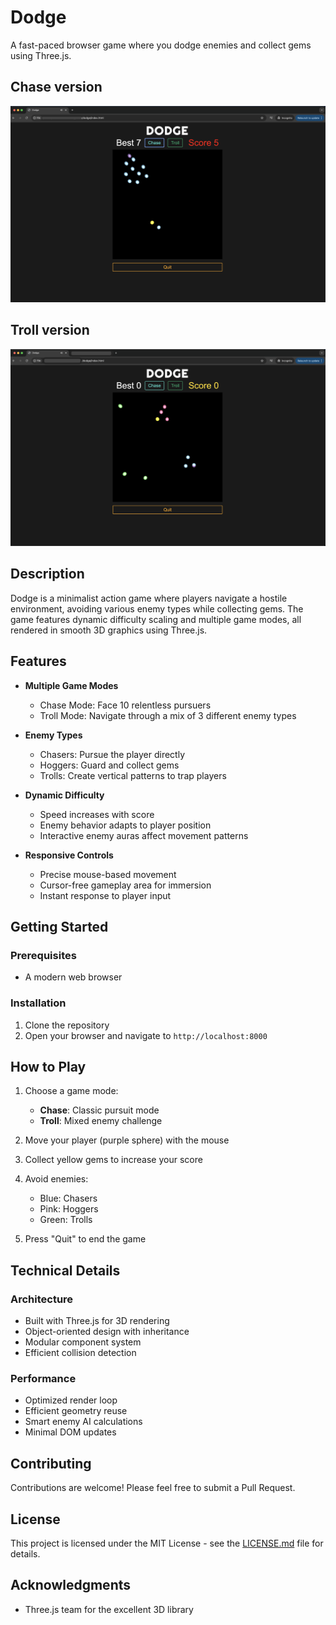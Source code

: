 # Dodge

A fast-paced browser game where you dodge enemies and collect gems using Three.js.

## Chase version

<img src="screenshots/chase-version.png" alt="Dodge Game Screenshot" style="max-width: 100%; height: auto;">

## Troll version

<img src="screenshots/troll-version.png" alt="Dodge Game Screenshot" style="max-width: 100%; height: auto;">

## Description

Dodge is a minimalist action game where players navigate a hostile environment, avoiding various enemy types while collecting gems. The game features dynamic difficulty scaling and multiple game modes, all rendered in smooth 3D graphics using Three.js.

## Features

- **Multiple Game Modes**
  - Chase Mode: Face 10 relentless pursuers
  - Troll Mode: Navigate through a mix of 3 different enemy types
  
- **Enemy Types**
  - Chasers: Pursue the player directly
  - Hoggers: Guard and collect gems
  - Trolls: Create vertical patterns to trap players

- **Dynamic Difficulty**
  - Speed increases with score
  - Enemy behavior adapts to player position
  - Interactive enemy auras affect movement patterns

- **Responsive Controls**
  - Precise mouse-based movement
  - Cursor-free gameplay area for immersion
  - Instant response to player input

## Getting Started

### Prerequisites
- A modern web browser

### Installation

1. Clone the repository
2. Open your browser and navigate to `http://localhost:8000`

## How to Play

1. Choose a game mode:
   - **Chase**: Classic pursuit mode
   - **Troll**: Mixed enemy challenge

2. Move your player (purple sphere) with the mouse
3. Collect yellow gems to increase your score
4. Avoid enemies:
   - Blue: Chasers
   - Pink: Hoggers
   - Green: Trolls

5. Press "Quit" to end the game

## Technical Details

### Architecture
- Built with Three.js for 3D rendering
- Object-oriented design with inheritance
- Modular component system
- Efficient collision detection

### Performance
- Optimized render loop
- Efficient geometry reuse
- Smart enemy AI calculations
- Minimal DOM updates

## Contributing

Contributions are welcome! Please feel free to submit a Pull Request.

## License

This project is licensed under the MIT License - see the [LICENSE.md](LICENSE.md) file for details.

## Acknowledgments

- Three.js team for the excellent 3D library